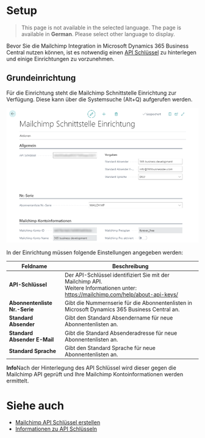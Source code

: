 # Setup

> This page is not available in the selected language. The page is available in **German**. Please select other language to display.

Bevor Sie die Mailchimp Integration in Microsoft Dynamics 365 Business Central nutzen können, ist es notwendig einen [API Schlüssel](how-to-create-mailchimp-api-key.md) zu hinterlegen und einige Einrichtungen zu vorzunehmen.

## Grundeinrichtung
Für die Einrichtung steht die Mailchimp Schnittstelle Einrichtung zur Verfügung. Diese kann über die Systemsuche (Alt+Q) aufgerufen werden.

![Mailchimp Schnittstelle Einrichtung](/assets/images/365-business-mailchimp-integration/mailchimp-setup-de.png)

In der Einrichtung müssen folgende Einstellungen angegeben werden:

| Feldname | Beschreibung |
| --- | --- |
| **API-Schlüssel** | Der API-Schlüssel identifiziert Sie mit der Mailchimp API.<br>Weitere Informationen unter: https://mailchimp.com/help/about-api-keys/|
| **Abonnentenliste Nr.-Serie** | Gibt die Nummernserie für die Abonnentenlisten in Microsoft Dynamics 365 Business Central an.|
| **Standard Absender** | Gibt den Standard Absendername für neue Abonnentenlisten an.|
| **Standard Absender E-Mail** | Gibt die Standard Absenderadresse für neue Abonnentenlisten an.|
| **Standard Sprache** | Gibt den Standard Sprache für neue Abonnentenlisten an.|

<div class="alert alert-info">
    <i class="fa-duotone fa-thin fa-lightbulb fa-lg"></i>
    <strong>Info</strong>Nach der Hinterlegung des API Schlüssel wird dieser gegen die Mailchimp API geprüft und Ihre Mailchimp Kontoinformationen werden ermittelt.
</div>

# Siehe auch
- [Mailchimp API Schlüssel erstellen](how-to-create-mailchimp-api-key.md)
- [Informationen zu API Schlüsseln](https://mailchimp.com/help/about-api-keys.md)
